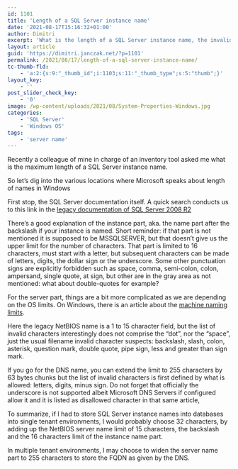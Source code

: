 ```yaml
---
id: 1101
title: 'Length of a SQL Server instance name'
date: '2021-08-17T15:16:32+01:00'
author: Dimitri
excerpt: 'What is the length of a SQL Server instance name, the invalid characters, and also for a Windows machine machine'
layout: article
guid: 'https://dimitri.janczak.net/?p=1101'
permalink: /2021/08/17/length-of-a-sql-server-instance-name/
tc-thumb-fld:
    - 'a:2:{s:9:"_thumb_id";i:1103;s:11:"_thumb_type";s:5:"thumb";}'
layout_key:
    - ''
post_slider_check_key:
    - '0'
image: /wp-content/uploads/2021/08/System-Properties-Windows.jpg
categories:
    - 'SQL Server'
    - 'Windows OS'
tags:
    - 'server name'
---
```


Recently a colleague of mine in charge of an inventory tool asked me what is the maximum length of a SQL Server instance name.

So let’s dig into the various locations where Microsoft speaks about length of names in Windows

First stop, the SQL Server documentation itself. A quick search conducts us to this link in the [legacy documentation of SQL Server 2008 R2](https://docs.microsoft.com/en-us/previous-versions/sql/sql-server-2008-r2/ms143531(v=sql.105))

There’s a good explanation of the instance part, aka. the name part after the backslash if your instance is named. Short reminder: if that part is not mentioned it is supposed to be MSSQLSERVER, but that doesn’t give us the upper limit for the number of characters. That part is limited to 16 characters, must start with a letter, but subsequent characters can be made of letters, digits, the dollar sign or the underscore. Some other punctuation signs are explicitly forbidden such as space, comma, semi-colon, colon, ampersand, single quote, at sign, but other are in the gray area as not mentioned: what about double-quotes for example?

For the server part, things are a bit more complicated as we are depending on the OS limits. On Windows, there is an article about the [machine naming limits](https://docs.microsoft.com/en-us/troubleshoot/windows-server/identity/naming-conventions-for-computer-domain-site-ou).

Here the legacy NetBIOS name is a 1 to 15 character field, but the list of invalid characters interestingly does not comprise the “dot”, nor the “space”, just the usual filename invalid character suspects: backslash, slash, colon, asterisk, question mark, double quote, pipe sign, less and greater than sign mark.

If you go for the DNS name, you can extend the limit to 255 characters by 63 bytes chunks but the list of invalid characters is first defined by what is allowed: letters, digits, minus sign. Do not forget that officially the underscore is not supported albeit Microsoft DNS Servers if configured allow it and it is listed as disallowed character in that same article,

To summarize, if I had to store SQL Server instance names into databases into single tenant environments, I would probably choose 32 characters, by adding up the NetBIOS server name limit of 15 characters, the backslash and the 16 characters limit of the instance name part.

In multiple tenant environments, I may choose to widen the server name part to 255 characters to store the FQDN as given by the DNS.